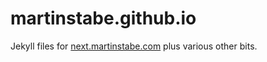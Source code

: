 martinstabe.github.io
=====================

Jekyll files for [next.martinstabe.com](http://next.martinstabe.com) plus various other bits.